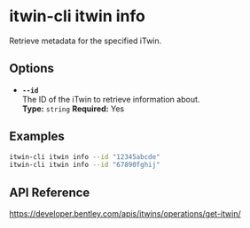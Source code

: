 # itwin-cli itwin info

Retrieve metadata for the specified iTwin.

## Options

- **`--id`**  
  The ID of the iTwin to retrieve information about.  
  **Type:** `string` **Required:** Yes

## Examples

```bash
itwin-cli itwin info --id "12345abcde"
itwin-cli itwin info --id "67890fghij"
```

## API Reference

https://developer.bentley.com/apis/itwins/operations/get-itwin/
